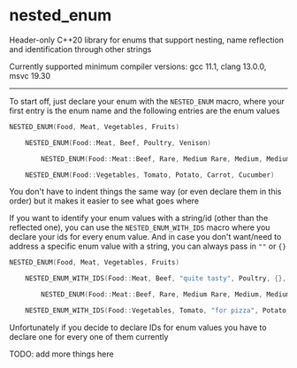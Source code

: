 # nested_enum

Header-only C++20 library for enums that support nesting, name reflection and identification through other strings 

Currently supported minimum compiler versions: gcc 11.1, clang 13.0.0, msvc 19.30

---
To start off, just declare your enum with the `NESTED_ENUM` macro, where your first entry is the enum name and the following entries are the enum values

```c++
NESTED_ENUM(Food, Meat, Vegetables, Fruits)

	NESTED_ENUM(Food::Meat, Beef, Poultry, Venison)

		NESTED_ENUM(Food::Meat::Beef, Rare, Medium Rare, Medium, Medium Well, Well Done)

	NESTED_ENUM(Food::Vegetables, Tomato, Potato, Carrot, Cucumber)
```
You don't have to indent things the same way (or even declare them in this order) but it makes it easier to see what goes where

If you want to identify your enum values with a string/id (other than the reflected one), you can use the `NESTED_ENUM_WITH_IDS` macro where you declare your ids for every enum value. And in case you don't want/need to address a specific enum value with a string, you can always pass in `""` or `{}`

```c++
NESTED_ENUM(Food, Meat, Vegetables, Fruits)

	NESTED_ENUM_WITH_IDS(Food::Meat, Beef, "quite tasty", Poultry, {}, Venison, "not as tasty")

		NESTED_ENUM(Food::Meat::Beef, Rare, Medium Rare, Medium, Medium Well, Well Done)

	NESTED_ENUM_WITH_IDS(Food::Vegetables, Tomato, "for pizza", Potato, "for soup" Carrot, Cucumber, "for salad")
```
Unfortunately if you decide to declare IDs for enum values you have to declare one for every one of them currently 

TODO: add more things here
